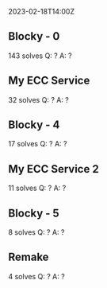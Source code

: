 2023-02-18T14:00Z
## Blocky - 0
143 solves 
Q: ?
A: ?

## My ECC Service
32 solves 
Q: ?
A: ?

## Blocky - 4
17 solves 
Q: ?
A: ?

## My ECC Service 2
11 solves 
Q: ?
A: ?

## Blocky - 5
8 solves 
Q: ?
A: ?

## Remake
4 solves 
Q: ?
A: ?
